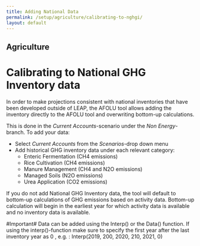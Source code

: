 ```yaml
---
title: Adding National Data
permalink: /setup/agriculture/calibrating-to-nghgi/
layout: default
---
```

## Agriculture
# Calibrating to National GHG Inventory data

In order to make projections consistent with national inventories that have been developed outside of LEAP, the AFOLU tool allows adding the inventory directly to the AFOLU tool and overwriting bottom-up calculations. 

This is done in the *Current Accounts*-scenario under the *Non Energy*-branch. To add your data:
- Select *Current Accounts* from the *Scenarios*-drop down menu
- Add historical GHG inventory data under each relevant category:
  - Enteric Fermentation (CH4 emissions)
  - Rice Cultivation (CH4 emissions)
  - Manure Management (CH4 and N2O emissions)
  - Managed Soils (N2O emissions)
  - Urea Application (CO2 emissions)



If you do not add National GHG Inventory data, the tool will default to bottom-up calculations of GHG emissions based on activity data. Bottom-up calculation will begin in the earliest year for which activity data is available and no inventory data is available. 

#Important# Data can be added using the Interp() or the Data() function. If using the interp()-function make sure to specify the first year after the last inventory year as 0 , e.g. : Interp(2019, 200, 2020, 210, 2021, 0)
